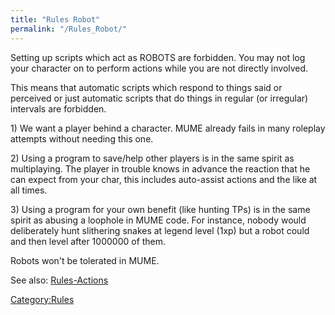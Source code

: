 ```yaml
---
title: "Rules Robot"
permalink: "/Rules_Robot/"
---
```


Setting up scripts which act as ROBOTS are forbidden. You may not log
your character on to perform actions while you are not directly
involved.

This means that automatic scripts which respond to things said or
perceived or just automatic scripts that do things in regular (or
irregular) intervals are forbidden.

1\) We want a player behind a character. MUME already fails in many
roleplay attempts without needing this one.

2\) Using a program to save/help other players is in the same spirit as
multiplaying. The player in trouble knows in advance the reaction that
he can expect from your char, this includes auto-assist actions and the
like at all times.

3\) Using a program for your own benefit (like hunting TPs) is in the
same spirit as abusing a loophole in MUME code. For instance, nobody
would deliberately hunt slithering snakes at legend level (1xp) but a
robot could and then level after 1000000 of them.

Robots won't be tolerated in MUME.

See also: [Rules-Actions](Rules-Actions "wikilink")

[Category:Rules](Category:Rules "wikilink")